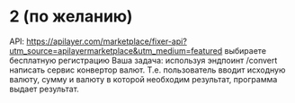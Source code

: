 # 2 (по желанию)
API: https://apilayer.com/marketplace/fixer-api?utm_source=apilayermarketplace&utm_medium=featured
выбираете бесплатную регистрацию
Ваша задача: используя эндпоинт /convert написать сервис конвертор валют.
Т.е. пользователь вводит исходную валюту, сумму и валюту в которой необходим результат, программа выдает результат.
